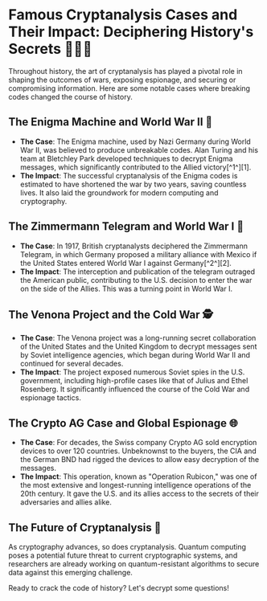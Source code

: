 # Famous Cryptanalysis Cases and Their Impact: Deciphering History's Secrets 🕵️‍♂️📜

Throughout history, the art of cryptanalysis has played a pivotal role in shaping the outcomes of wars, exposing espionage, and securing or compromising information. Here are some notable cases where breaking codes changed the course of history.

## The Enigma Machine and World War II 🚢

- **The Case**: The Enigma machine, used by Nazi Germany during World War II, was believed to produce unbreakable codes. Alan Turing and his team at Bletchley Park developed techniques to decrypt Enigma messages, which significantly contributed to the Allied victory[^1^][1].
- **The Impact**: The successful cryptanalysis of the Enigma codes is estimated to have shortened the war by two years, saving countless lives. It also laid the groundwork for modern computing and cryptography.

## The Zimmermann Telegram and World War I 📜

- **The Case**: In 1917, British cryptanalysts deciphered the Zimmermann Telegram, in which Germany proposed a military alliance with Mexico if the United States entered World War I against Germany[^2^][2].
- **The Impact**: The interception and publication of the telegram outraged the American public, contributing to the U.S. decision to enter the war on the side of the Allies. This was a turning point in World War I.

## The Venona Project and the Cold War 🕵️

- **The Case**: The Venona project was a long-running secret collaboration of the United States and the United Kingdom to decrypt messages sent by Soviet intelligence agencies, which began during World War II and continued for several decades.
- **The Impact**: The project exposed numerous Soviet spies in the U.S. government, including high-profile cases like that of Julius and Ethel Rosenberg. It significantly influenced the course of the Cold War and espionage tactics.

## The Crypto AG Case and Global Espionage 🌐

- **The Case**: For decades, the Swiss company Crypto AG sold encryption devices to over 120 countries. Unbeknownst to the buyers, the CIA and the German BND had rigged the devices to allow easy decryption of the messages.
- **The Impact**: This operation, known as "Operation Rubicon," was one of the most extensive and longest-running intelligence operations of the 20th century. It gave the U.S. and its allies access to the secrets of their adversaries and allies alike.

## The Future of Cryptanalysis 🚀

As cryptography advances, so does cryptanalysis. Quantum computing poses a potential future threat to current cryptographic systems, and researchers are already working on quantum-resistant algorithms to secure data against this emerging challenge.

Ready to crack the code of history? Let's decrypt some questions!
